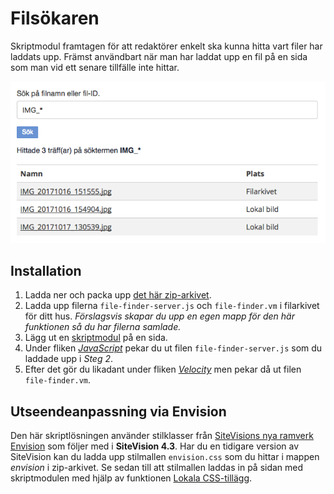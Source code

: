 # Filsökaren

Skriptmodul framtagen för att redaktörer enkelt ska kunna hitta vart filer har laddats upp. Främst användbart när man har laddat upp en fil på en sida som man vid ett senare tillfälle inte hittar.

![Exempel](docs/example.png "Exempel")

## Installation

1. Ladda ner och packa upp [det här zip-arkivet][1].
2. Ladda upp filerna `file-finder-server.js` och `file-finder.vm` i filarkivet för ditt hus. *Förslagsvis skapar du upp en egen mapp för den här funktionen så du har filerna samlade.*
3. Lägg ut en [skriptmodul][2] på en sida.
4. Under fliken [*JavaScript*][3] pekar du ut filen `file-finder-server.js` som du laddade upp i *Steg 2*.
5. Efter det gör du likadant under fliken [*Velocity*][4] men pekar då ut filen `file-finder.vm`.

## Utseendeanpassning via Envision

Den här skriptlösningen använder stilklasser från [SiteVisions nya ramverk Envision][5] som följer med i **SiteVision 4.3**. Har du en tidigare version av SiteVision kan du ladda upp stilmallen `envision.css` som du hittar i mappen *envision* i zip-arkivet. Se sedan till att stilmallen laddas in på sidan med skriptmodulen med hjälp av funktionen [Lokala CSS-tillägg][6].

[1]: https://api.github.com/repos/hampusn/file-finder/zipball
[2]: https://help.sitevision.se/SiteVision_4_0/scriptHelp.html
[3]: https://help.sitevision.se/SiteVision_4_0/1234567.html
[4]: https://help.sitevision.se/SiteVision_4_0/velocity.html
[5]: http://envisionui.io/
[6]: https://help.sitevision.se/SiteVision_4_0/localCSSAssetsHelp.html
